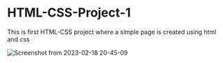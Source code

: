 # HTML-CSS-Project-1
This is first HTML-CSS project where a simple page is created using html and css

![Screenshot from 2023-02-18 20-45-09](https://user-images.githubusercontent.com/29102965/219873544-279c9443-a06b-4e57-a497-28652b92b8c2.png)
